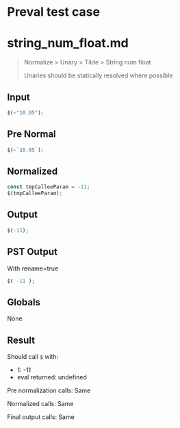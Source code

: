 # Preval test case

# string_num_float.md

> Normalize > Unary > Tilde > String num float
>
> Unaries should be statically resolved where possible

## Input

`````js filename=intro
$(~"10.05");
`````

## Pre Normal


`````js filename=intro
$(~`10.05`);
`````

## Normalized


`````js filename=intro
const tmpCalleeParam = -11;
$(tmpCalleeParam);
`````

## Output


`````js filename=intro
$(-11);
`````

## PST Output

With rename=true

`````js filename=intro
$( -11 );
`````

## Globals

None

## Result

Should call `$` with:
 - 1: -11
 - eval returned: undefined

Pre normalization calls: Same

Normalized calls: Same

Final output calls: Same
